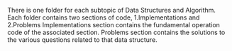 There is one folder for each subtopic of Data Structures and Algorithm. Each folder contains two sections of code, 1.Implementations and 2.Problems 
Implementations section contains the fundamental operation code of the associated section. Problems section contains the solutions to the various questions related to that  data structure. 


